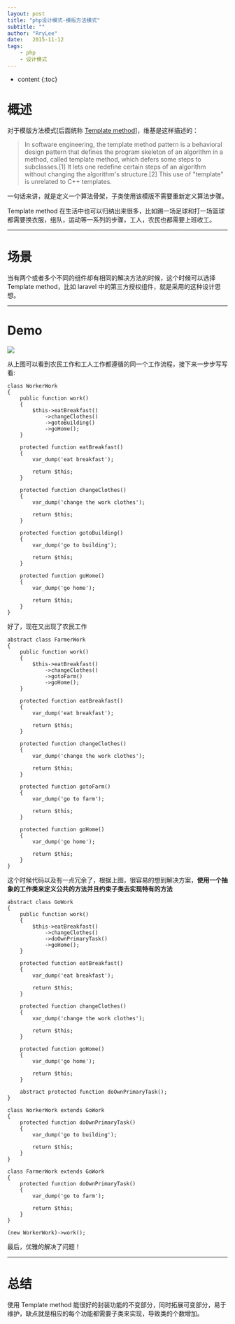 ```yaml
---
layout: post
title: "php设计模式-模版方法模式"
subtitle: ""
author: "RryLee"
date:   2015-11-12
tags:
    - php
    - 设计模式
---
```


* content
{:toc}

# 概述

对于模版方法模式[后面统称 [Template method](https://en.wikipedia.org/wiki/Template_method_pattern)]，维基是这样描述的：

> In software engineering, the template method pattern is a behavioral design pattern that defines the program skeleton of an algorithm in a method, called template method, which defers some steps to subclasses.[1] It lets one redefine certain steps of an algorithm without changing the algorithm's structure.[2] This use of "template" is unrelated to C++ templates.

一句话来讲，就是定义一个算法骨架，子类使用该模版不需要重新定义算法步骤。

Template method 在生活中也可以归纳出来很多，比如踢一场足球和打一场篮球都需要换衣服，组队，运动等一系列的步骤，工人，农民也都需要上班收工。

---

# 场景

当有两个或者多个不同的组件却有相同的解决方法的时候，这个时候可以选择 Template method，比如 laravel 中的第三方授权组件，就是采用的这种设计思想。

---

# Demo

<img class="shadow" src="http://ww3.sinaimg.cn/mw690/baa3278fgw1ey0cpxxzkgj20h10bxdgc.jpg" />

从上图可以看到农民工作和工人工作都遵循的同一个工作流程，接下来一步步写写看:

    class WorkerWork
    {
        public function work()
        {
            $this->eatBreakfast()
                ->changeClothes()
                ->gotoBuilding()
                ->goHome();
        }

        protected function eatBreakfast()
        {
            var_dump('eat breakfast');

            return $this;
        }

        protected function changeClothes()
        {
            var_dump('change the work clothes');

            return $this;
        }

        protected function gotoBuilding()
        {
            var_dump('go to building');

            return $this;
        }

        protected function goHome()
        {
            var_dump('go home');

            return $this;
        }
    }

好了，现在又出现了农民工作

    abstract class FarmerWork
    {
        public function work()
        {
            $this->eatBreakfast()
                ->changeClothes()
                ->gotoFarm()
                ->goHome();
        }

        protected function eatBreakfast()
        {
            var_dump('eat breakfast');

            return $this;
        }

        protected function changeClothes()
        {
            var_dump('change the work clothes');

            return $this;
        }

        protected function gotoFarm()
        {
            var_dump('go to farm');

            return $this;
        }

        protected function goHome()
        {
            var_dump('go home');

            return $this;
        }
    }

这个时候代码以及有一点冗余了，根据上图，很容易的想到解决方案，**使用一个抽象的工作类来定义公共的方法并且约束子类去实现特有的方法**

    abstract class GoWork
    {
        public function work()
        {
            $this->eatBreakfast()
                ->changeClothes()
                ->doOwnPrimaryTask()
                ->goHome();
        }

        protected function eatBreakfast()
        {
            var_dump('eat breakfast');

            return $this;
        }

        protected function changeClothes()
        {
            var_dump('change the work clothes');

            return $this;
        }

        protected function goHome()
        {
            var_dump('go home');

            return $this;
        }

        abstract protected function doOwnPrimaryTask();
    }

    class WorkerWork extends GoWork
    {
        protected function doOwnPrimaryTask()
        {
            var_dump('go to building');

            return $this;
        }
    }

    class FarmerWork extends GoWork
    {
        protected function doOwnPrimaryTask()
        {
            var_dump('go to farm');

            return $this;
        }
    }

    (new WorkerWork)->work();

最后，优雅的解决了问题！

---

# 总结

使用 Template method 能很好的封装功能的不变部分，同时拓展可变部分，易于维护，缺点就是相应的每个功能都需要子类来实现，导致类的个数增加。
